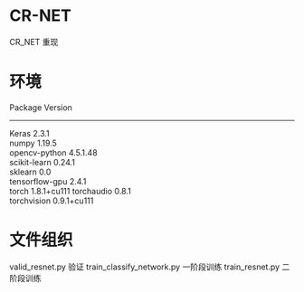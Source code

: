 # CR-NET
CR_NET 重现


# 环境
Package                Version    
---------------------- -----------
Keras                  2.3.1      
numpy                  1.19.5     
opencv-python          4.5.1.48   
scikit-learn           0.24.1       
sklearn                0.0        
tensorflow-gpu         2.4.1         
torch                  1.8.1+cu111
torchaudio             0.8.1      
torchvision            0.9.1+cu111


# 文件组织

valid_resnet.py  验证
train_classify_network.py  一阶段训练
train_resnet.py  二阶段训练
